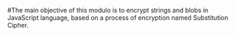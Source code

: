 #The main objective of this modulo is to encrypt strings and blobs in JavaScript language, 
based on a process of encryption named Substitution Cipher.

#

